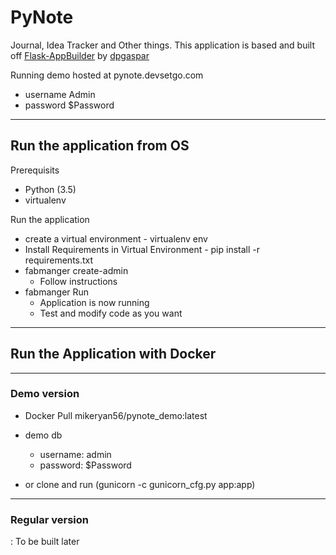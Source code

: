 # PyNote
Journal, Idea Tracker and Other things. This application is based and built off [Flask-AppBuilder](https://github.com/dpgaspar/Flask-AppBuilder) by [dpgaspar](https://github.com/dpgaspar)

Running demo hosted at pynote.devsetgo.com
* username Admin
* password $Password

-------------------------------------------------------------
## Run the application from OS
Prerequisits
* Python (3.5)
* virtualenv

Run the application
* create a virtual environment - virtualenv env
* Install Requirements in Virtual Environment - pip install -r requirements.txt
* fabmanger create-admin
    - Follow instructions
* fabmanger Run
    - Application is now running
    - Test and modify code as you want

----------------------------------------------------------
## Run the Application with Docker
----------------------------------------------------------
### Demo version
* Docker Pull mikeryan56/pynote_demo:latest
* demo db
    - username: admin
    - password: $Password

* or clone and run (gunicorn -c gunicorn_cfg.py app:app)
----------------------------------------------------------
### Regular version
: To be built later

